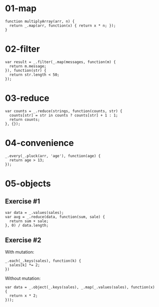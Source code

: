 # 01-map

```
function multiplyArray(arr, n) {
  return _.map(arr, function(x) { return x * n; });
}
```

# 02-filter

```
var result = _.filter(_.map(messages, function(m) {
  return m.message;
}), function(str) {
  return str.length < 50;
});
```

# 03-reduce

```
var counts = _.reduce(strings, function(counts, str) {
  counts[str] = str in counts ? counts[str] + 1 : 1;
  return counts;
}, {});
```

# 04-convenience

```
_.every(_.pluck(arr, 'age'), function(age) {
  return age > 13;
});
```

# 05-objects

## Exercise #1

```
var data = _.values(sales);
var avg = _.reduce(data, function(sum, sale) {
  return sum + sale;
}, 0) / data.length;
```

## Exercise #2

With mutation:

```
_.each(_.keys(sales), function(k) {
  sales[k] *= 2;
})
```

Without mutation:

```
var data = _.object(_.keys(sales), _.map(_.values(sales), function(x) {
  return x * 2;
}));
```